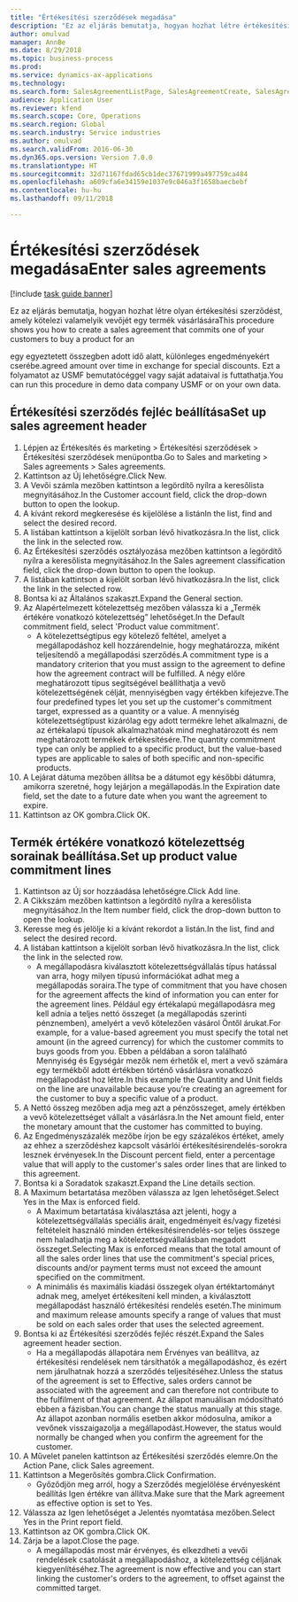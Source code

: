 ```yaml
--- 
title: "Értékesítési szerződések megadása"
description: "Ez az eljárás bemutatja, hogyan hozhat létre értékesítési szerződést, amely kötelezi valamelyik vevőjét egy termék vásárlására egy egyeztetett összegben adott idő alatt, különleges engedményekért cserébe."
author: omulvad
manager: AnnBe
ms.date: 8/29/2018
ms.topic: business-process
ms.prod: 
ms.service: dynamics-ax-applications
ms.technology: 
ms.search.form: SalesAgreementListPage, SalesAgreementCreate, SalesAgreement, InventItemIdLookupSimple, AgreementConfirmRunForm, SrsReportViewerForm
audience: Application User
ms.reviewer: kfend
ms.search.scope: Core, Operations
ms.search.region: Global
ms.search.industry: Service industries
ms.author: omulvad
ms.search.validFrom: 2016-06-30
ms.dyn365.ops.version: Version 7.0.0
ms.translationtype: HT
ms.sourcegitcommit: 32d71167fdad65cb1dec37671999a497759ca484
ms.openlocfilehash: a609cfa6e34159e1037e9c046a3f1658baecbebf
ms.contentlocale: hu-hu
ms.lasthandoff: 09/11/2018

---
```

# <a name="enter-sales-agreements"></a><span data-ttu-id="99f2e-103">Értékesítési szerződések megadása</span><span class="sxs-lookup"><span data-stu-id="99f2e-103">Enter sales agreements</span></span>

[!include [task guide banner](../../includes/task-guide-banner.md)]

<span data-ttu-id="99f2e-104">Ez az eljárás bemutatja, hogyan hozhat létre olyan értékesítési szerződést, amely kötelezi valamelyik vevőjét egy termék vásárlására</span><span class="sxs-lookup"><span data-stu-id="99f2e-104">This procedure shows you how to create a sales agreement that commits one of your customers to buy a product for an</span></span>

<span data-ttu-id="99f2e-105">egy egyeztetett összegben adott idő alatt, különleges engedményekért cserébe.</span><span class="sxs-lookup"><span data-stu-id="99f2e-105">agreed amount over time in exchange for special discounts.</span></span> <span data-ttu-id="99f2e-106">Ezt a folyamatot az USMF bemutatócéggel vagy saját adataival is futtathatja.</span><span class="sxs-lookup"><span data-stu-id="99f2e-106">You can run this procedure in demo data company USMF or on your own data.</span></span>


## <a name="set-up-sales-agreement-header"></a><span data-ttu-id="99f2e-107">Értékesítési szerződés fejléc beállítása</span><span class="sxs-lookup"><span data-stu-id="99f2e-107">Set up sales agreement header</span></span>
1. <span data-ttu-id="99f2e-108">Lépjen az Értékesítés és marketing > Értékesítési szerződések > Értékesítési szerződések menüpontba.</span><span class="sxs-lookup"><span data-stu-id="99f2e-108">Go to Sales and marketing > Sales agreements > Sales agreements.</span></span>
2. <span data-ttu-id="99f2e-109">Kattintson az Új lehetőségre.</span><span class="sxs-lookup"><span data-stu-id="99f2e-109">Click New.</span></span>
3. <span data-ttu-id="99f2e-110">A Vevői számla mezőben kattintson a legördítő nyílra a keresőlista megnyitásához.</span><span class="sxs-lookup"><span data-stu-id="99f2e-110">In the Customer account field, click the drop-down button to open the lookup.</span></span>
4. <span data-ttu-id="99f2e-111">A kívánt rekord megkeresése és kijelölése a listán</span><span class="sxs-lookup"><span data-stu-id="99f2e-111">In the list, find and select the desired record.</span></span>
5. <span data-ttu-id="99f2e-112">A listában kattintson a kijelölt sorban lévő hivatkozásra.</span><span class="sxs-lookup"><span data-stu-id="99f2e-112">In the list, click the link in the selected row.</span></span>
6. <span data-ttu-id="99f2e-113">Az Értékesítési szerződés osztályozása mezőben kattintson a legördítő nyílra a keresőlista megnyitásához.</span><span class="sxs-lookup"><span data-stu-id="99f2e-113">In the Sales agreement classification field, click the drop-down button to open the lookup.</span></span>
7. <span data-ttu-id="99f2e-114">A listában kattintson a kijelölt sorban lévő hivatkozásra.</span><span class="sxs-lookup"><span data-stu-id="99f2e-114">In the list, click the link in the selected row.</span></span>
8. <span data-ttu-id="99f2e-115">Bontsa ki az Általános szakaszt.</span><span class="sxs-lookup"><span data-stu-id="99f2e-115">Expand the General section.</span></span>
9. <span data-ttu-id="99f2e-116">Az Alapértelmezett kötelezettség mezőben válassza ki a „Termék értékére vonatkozó kötelezettség” lehetőséget.</span><span class="sxs-lookup"><span data-stu-id="99f2e-116">In the Default commitment field, select 'Product value commitment'.</span></span>
    * <span data-ttu-id="99f2e-117">A kötelezettségtípus egy kötelező feltétel, amelyet a megállapodáshoz kell hozzárendelnie, hogy meghatározza, miként teljesítendő a megállapodási szerződés.</span><span class="sxs-lookup"><span data-stu-id="99f2e-117">A commitment type is a mandatory criterion that you must assign to the agreement to define how the agreement contract will be fulfilled.</span></span> <span data-ttu-id="99f2e-118">A négy előre meghatározott típus segítségével beállíthatja a vevő kötelezettségének célját, mennyiségben vagy értékben kifejezve.</span><span class="sxs-lookup"><span data-stu-id="99f2e-118">The four predefined types let you set up the customer's commitment target, expressed as a quantity or a value.</span></span> <span data-ttu-id="99f2e-119">A mennyiség kötelezettségtípust kizárólag egy adott termékre lehet alkalmazni, de az értékalapú típusok alkalmazhatóak mind meghatározott és nem meghatározott termékek értékesítésére.</span><span class="sxs-lookup"><span data-stu-id="99f2e-119">The quantity commitment type can only be applied to a specific product, but the value-based types are applicable to sales of both specific and non-specific products.</span></span>  
10. <span data-ttu-id="99f2e-120">A Lejárat dátuma mezőben állítsa be a dátumot egy későbbi dátumra, amikorra szeretné, hogy lejárjon a megállapodás.</span><span class="sxs-lookup"><span data-stu-id="99f2e-120">In the Expiration date field, set the date to a future date when you want the agreement to expire.</span></span>
11. <span data-ttu-id="99f2e-121">Kattintson az OK gombra.</span><span class="sxs-lookup"><span data-stu-id="99f2e-121">Click OK.</span></span>

## <a name="set-up-product-value-commitment-lines"></a><span data-ttu-id="99f2e-122">Termék értékére vonatkozó kötelezettség sorainak beállítása.</span><span class="sxs-lookup"><span data-stu-id="99f2e-122">Set up product value commitment lines</span></span>
1. <span data-ttu-id="99f2e-123">Kattintson az Új sor hozzáadása lehetőségre.</span><span class="sxs-lookup"><span data-stu-id="99f2e-123">Click Add line.</span></span>
2. <span data-ttu-id="99f2e-124">A Cikkszám mezőben kattintson a legördítő nyílra a keresőlista megnyitásához.</span><span class="sxs-lookup"><span data-stu-id="99f2e-124">In the Item number field, click the drop-down button to open the lookup.</span></span>
3. <span data-ttu-id="99f2e-125">Keresse meg és jelölje ki a kívánt rekordot a listán.</span><span class="sxs-lookup"><span data-stu-id="99f2e-125">In the list, find and select the desired record.</span></span>
4. <span data-ttu-id="99f2e-126">A listában kattintson a kijelölt sorban lévő hivatkozásra.</span><span class="sxs-lookup"><span data-stu-id="99f2e-126">In the list, click the link in the selected row.</span></span>
    * <span data-ttu-id="99f2e-127">A megállapodásra kiválasztott kötelezettségvállalás típus hatással van arra, hogy milyen típusú információkat adhat meg a megállapodás soraira.</span><span class="sxs-lookup"><span data-stu-id="99f2e-127">The type of commitment that you have chosen for the agreement affects the kind of information you can enter for the agreement lines.</span></span> <span data-ttu-id="99f2e-128">Például egy értékalapú megállapodásra meg kell adnia a teljes nettó összeget (a megállapodás szerinti pénznemben), amelyért a vevő kötelezően vásárol Öntől árukat.</span><span class="sxs-lookup"><span data-stu-id="99f2e-128">For example, for a value-based agreement you must specify the total net amount (in the agreed currency) for which the customer commits to buys goods from you.</span></span> <span data-ttu-id="99f2e-129">Ebben a példában a soron található Mennyiség és Egységár mezők nem érhetők el, mert a vevő számára egy termékből adott értékben történő vásárlásra vonatkozó megállapodást hoz létre.</span><span class="sxs-lookup"><span data-stu-id="99f2e-129">In this example the Quantity and Unit fields on the line are unavailable because you’re creating an agreement for the customer to buy a specific value of a product.</span></span>   
5. <span data-ttu-id="99f2e-130">A Nettó összeg mezőben adja meg azt a pénzösszeget, amely értékben a vevő kötelezettséget vállalt a vásárlásra.</span><span class="sxs-lookup"><span data-stu-id="99f2e-130">In the Net amount field, enter the monetary amount that the customer has committed to buying.</span></span>
6. <span data-ttu-id="99f2e-131">Az Engedményszázalék mezőbe írjon be egy százalékos értéket, amely az ehhez a szerződéshez kapcsolt vásárlói értékesítésirendelés-sorokra lesznek érvényesek.</span><span class="sxs-lookup"><span data-stu-id="99f2e-131">In the Discount percent field, enter a percentage value that will apply to the customer's sales order lines that are linked to this agreement.</span></span>
7. <span data-ttu-id="99f2e-132">Bontsa ki a Soradatok szakaszt.</span><span class="sxs-lookup"><span data-stu-id="99f2e-132">Expand the Line details section.</span></span>
8. <span data-ttu-id="99f2e-133">A Maximum betartatása mezőben válassza az Igen lehetőséget.</span><span class="sxs-lookup"><span data-stu-id="99f2e-133">Select Yes in the Max is enforced field.</span></span>
    * <span data-ttu-id="99f2e-134">A Maximum betartatása kiválasztása azt jelenti, hogy a kötelezettségvállalás speciális árait, engedményeit és/vagy fizetési feltételeit használó minden értékesítésirendelés-sor teljes összege nem haladhatja meg a kötelezettségvállalásban megadott összeget.</span><span class="sxs-lookup"><span data-stu-id="99f2e-134">Selecting Max is enforced means that the total amount of all the sales order lines that use the commitment's special prices, discounts and/or payment terms must not exceed the amount specified on the commitment.</span></span>  
    * <span data-ttu-id="99f2e-135">A minimális és maximális kiadási összegek olyan értéktartományt adnak meg, amelyet értékesíteni kell minden, a kiválasztott megállapodást használó értékesítési rendelés esetén.</span><span class="sxs-lookup"><span data-stu-id="99f2e-135">The minimum and maximum release amounts specify a range of values that must be sold on each sales order that uses the selected agreement.</span></span>   
9. <span data-ttu-id="99f2e-136">Bontsa ki az Értékesítési szerződés fejléc részét.</span><span class="sxs-lookup"><span data-stu-id="99f2e-136">Expand the Sales agreement header section.</span></span>
    * <span data-ttu-id="99f2e-137">Ha a megállapodás állapotára nem Érvényes van beállítva, az értékesítési rendelések nem társíthatók a megállapodáshoz, és ezért nem járulhatnak hozzá a szerződés teljesítéséhez.</span><span class="sxs-lookup"><span data-stu-id="99f2e-137">Unless the status of the agreement is set to Effective, sales orders cannot be associated with the agreement and can therefore not contribute to the fulfilment of that agreement.</span></span> <span data-ttu-id="99f2e-138">Az állapot manuálisan módosítható ebben a fázisban.</span><span class="sxs-lookup"><span data-stu-id="99f2e-138">You can change the status manually at this stage.</span></span> <span data-ttu-id="99f2e-139">Az állapot azonban normális esetben akkor módosulna, amikor a vevőnek visszaigazolja a megállapodást.</span><span class="sxs-lookup"><span data-stu-id="99f2e-139">However, the status would normally be changed when you confirm the agreement for the customer.</span></span>  
10. <span data-ttu-id="99f2e-140">A Művelet panelen kattintson az Értékesítési szerződés elemre.</span><span class="sxs-lookup"><span data-stu-id="99f2e-140">On the Action Pane, click Sales agreement.</span></span>
11. <span data-ttu-id="99f2e-141">Kattintson a Megerősítés gombra.</span><span class="sxs-lookup"><span data-stu-id="99f2e-141">Click Confirmation.</span></span>
    * <span data-ttu-id="99f2e-142">Győződjön meg arról, hogy a Szerződés megjelölése érvényesként beállítás Igen értékre van állítva.</span><span class="sxs-lookup"><span data-stu-id="99f2e-142">Make sure that the Mark agreement as effective option is set to Yes.</span></span>  
12. <span data-ttu-id="99f2e-143">Válassza az Igen lehetőséget a Jelentés nyomtatása mezőben.</span><span class="sxs-lookup"><span data-stu-id="99f2e-143">Select Yes in the Print report field.</span></span>
13. <span data-ttu-id="99f2e-144">Kattintson az OK gombra.</span><span class="sxs-lookup"><span data-stu-id="99f2e-144">Click OK.</span></span>
14. <span data-ttu-id="99f2e-145">Zárja be a lapot.</span><span class="sxs-lookup"><span data-stu-id="99f2e-145">Close the page.</span></span>
    * <span data-ttu-id="99f2e-146">A megállapodás most már érvényes, és elkezdheti a vevői rendelések csatolását a megállapodáshoz, a kötelezettség céljának kiegyenlítéséhez.</span><span class="sxs-lookup"><span data-stu-id="99f2e-146">The agreement is now effective and you can start linking the customer's orders to the agreement, to offset against the committed target.</span></span>  


